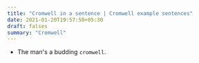 ```yaml
---
title: "Cromwell in a sentence | Cromwell example sentences"
date: 2021-01-20T19:57:50+05:30
draft: falses
summary: "Cromwell"
---
```

- The man's a budding `cromwell`.
                 
